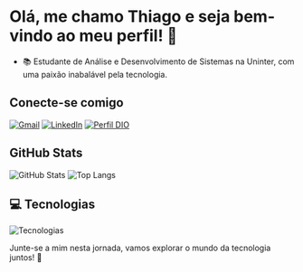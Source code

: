 # Olá, me chamo Thiago e seja bem-vindo ao meu perfil! 👋

- 📚 Estudante de Análise e Desenvolvimento de Sistemas na Uninter, com uma paixão inabalável pela tecnologia.

## Conecte-se comigo

[![Gmail](https://img.shields.io/badge/-Gmail-%23333?style=for-the-badge&logo=gmail&logoColor=white)](mailto:th0608thiago@gmail.com)
[![LinkedIn](https://img.shields.io/badge/-LinkedIn-%230077B5?style=for-the-badge&logo=linkedin&logoColor=white)](https://www.linkedin.com/in/thiago-henrique-3aa5aa257/)
[![Perfil DIO](https://img.shields.io/badge/-Meu%20Perfil%20na%20DIO-30A3DC?style=for-the-badge)](https://web.dio.me/users/th0608thiago?tab=skills)

## GitHub Stats

![GitHub Stats](https://github-readme-stats.vercel.app/api?username=Thigas0608&show_icons=true&theme=dark&include_all_commits=true&count_private=true)
![Top Langs](https://github-readme-stats.vercel.app/api/top-langs/?username=Thigas0608&layout=compact&langs_count=7&theme=dark)

## 💻 Tecnologias

![Tecnologias](https://skills.thijs.gg/icons?i=java,javascript,typescript,python,css,html,react,c,mysql)

Junte-se a mim nesta jornada, vamos explorar o mundo da tecnologia juntos! 🌟


